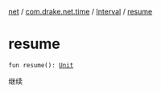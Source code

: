 [net](../../index.md) / [com.drake.net.time](../index.md) / [Interval](index.md) / [resume](./resume.md)

# resume

`fun resume(): `[`Unit`](https://kotlinlang.org/api/latest/jvm/stdlib/kotlin/-unit/index.html)

继续

